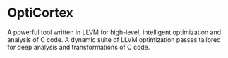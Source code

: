 # OptiCortex
A powerful tool written in LLVM for high-level, intelligent optimization and analysis of C code. A dynamic suite of LLVM optimization passes tailored for deep analysis and transformations of C code. 
